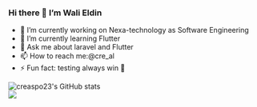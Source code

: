 ### Hi there 👋 I’m Wali Eldin 


- 🔭 I’m currently working on Nexa-technology as Software Engineering 
- 🌱 I’m currently learning Flutter 
- 💬 Ask me about laravel and Flutter
- 📫 How to reach me:@cre_al
- ⚡ Fun fact: testing always win 💙


![creaspo23's GitHub stats](https://github-readme-stats.vercel.app/api?username=creaspo23&theme=dark&show_icons=true)<br>
<img align="center" src="https://github-readme-stats.vercel.app/api/top-langs/?username=creaspo23&theme=dark" /> 
